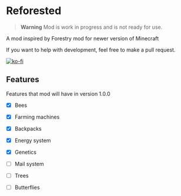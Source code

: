 # Reforested

> **Warning** Mod is work in progress and is not ready for use.

A mod inspired by Forestry mod for newer version of Minecraft

If you want to help with development, feel free to make a pull request.

[![ko-fi](https://ko-fi.com/img/githubbutton_sm.svg)](https://ko-fi.com/F1F2MC4U4)



## Features
Features that mod will have in version 1.0.0
- [x] Bees
- [x] Farming machines

- [x] Backpacks
- [x] Energy system
- [x] Genetics
- [ ] Mail system
- [ ] Trees
- [ ] Butterflies
